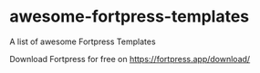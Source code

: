 # awesome-fortpress-templates
A list of awesome Fortpress Templates

Download Fortpress for free on https://fortpress.app/download/
